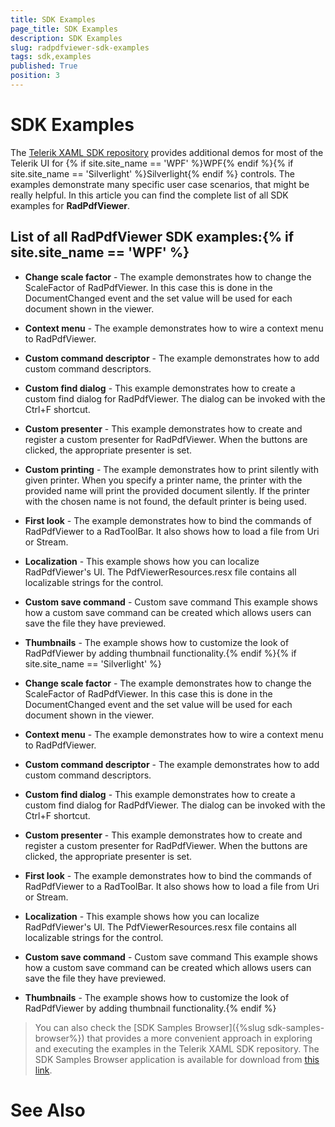 ```yaml
---
title: SDK Examples
page_title: SDK Examples
description: SDK Examples
slug: radpdfviewer-sdk-examples
tags: sdk,examples
published: True
position: 3
---
```


# SDK Examples



The [Telerik XAML SDK repository](https://github.com/telerik/xaml-sdk/tree/master/) provides additional demos for most of the Telerik UI for {% if site.site_name == 'WPF' %}WPF{% endif %}{% if site.site_name == 'Silverlight' %}Silverlight{% endif %} controls. The examples demonstrate many specific user case scenarios, that might be really helpful. In this article you can find the complete list of all SDK examples for __RadPdfViewer__.

## List of all RadPdfViewer SDK examples:{% if site.site_name == 'WPF' %}

* __Change scale factor__ - The example demonstrates how to change the ScaleFactor of RadPdfViewer. In this case this is done in the DocumentChanged event and the set value will be used for each document shown in the viewer.

* __Context menu__ - The example demonstrates how to wire a context menu to RadPdfViewer.

* __Custom command descriptor__ - The example demonstrates how to add custom command descriptors.

* __Custom find dialog__ - This example demonstrates how to create a custom find dialog for RadPdfViewer. The dialog can be invoked with the Ctrl+F shortcut.

* __Custom presenter__ - This example demonstrates how to create and register a custom presenter for RadPdfViewer. When the buttons are clicked, the appropriate presenter is set.

* __Custom printing__ - The example demonstrates how to print silently with given printer. When you specify a printer name, the printer with the provided name will print the provided document silently. If the printer with the chosen name is not found, the default printer is being used.

* __First look__ - The example demonstrates how to bind the commands of RadPdfViewer to a RadToolBar. It also shows how to load a file from Uri or Stream.

* __Localization__ - This example shows how you can localize RadPdfViewer's UI.  The PdfViewerResources.resx file contains all localizable strings for the control.

* __Custom save command__ -  Custom save command  This example shows how a custom save command can be created which allows users can save the file they have previewed.

* __Thumbnails__ - The example shows how to customize the look of RadPdfViewer by adding thumbnail functionality.{% endif %}{% if site.site_name == 'Silverlight' %}

* __Change scale factor__ - The example demonstrates how to change the ScaleFactor of RadPdfViewer. In this case this is done in the DocumentChanged event and the set value will be used for each document shown in the viewer.

* __Context menu__ - The example demonstrates how to wire a context menu to RadPdfViewer.

* __Custom command descriptor__ - The example demonstrates how to add custom command descriptors.

* __Custom find dialog__ - This example demonstrates how to create a custom find dialog for RadPdfViewer. The dialog can be invoked with the Ctrl+F shortcut.

* __Custom presenter__ - This example demonstrates how to create and register a custom presenter for RadPdfViewer. When the buttons are clicked, the appropriate presenter is set.

* __First look__ - The example demonstrates how to bind the commands of RadPdfViewer to a RadToolBar. It also shows how to load a file from Uri or Stream.

* __Localization__ - This example shows how you can localize RadPdfViewer's UI.  The PdfViewerResources.resx file contains all localizable strings for the control.

* __Custom save command__ -  Custom save command  This example shows how a custom save command can be created which allows users can save the file they have previewed.

* __Thumbnails__ - The example shows how to customize the look of RadPdfViewer by adding thumbnail functionality.{% endif %}

>You can also check the [SDK Samples Browser]({%slug sdk-samples-browser%}) that provides a more convenient approach in exploring and executing the examples in the Telerik XAML SDK repository. The SDK Samples Browser application is available for download from [this link](http://demos.telerik.com/xaml-sdkbrowser/).

# See Also
